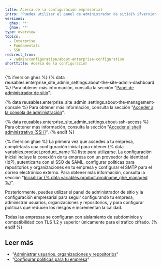 ```yaml
---
title: Acerca de la configuración empresarial
intro: 'Puedes utilizar el panel de administrador de sitio{% ifversion ghes %}, {% data variables.enterprise.management_console %}, y el shell administrativo (SSH) {% elsif ghae %} y la configuración empresarial o contactar a soporte{% endif %} para administrar tu empresa.'
versions:
  ghes: '*'
  ghae: '*'
type: overview
topics:
  - Enterprise
  - Fundamentals
  - SSH
redirect_from:
  - /admin/configuration/about-enterprise-configuration
shortTitle: Acerca de la configuración
---
```


{% ifversion ghes %}
{% data reusables.enterprise_site_admin_settings.about-the-site-admin-dashboard %} Para obtener más información, consulta la sección "[Panel de administrador de sitio](/admin/configuration/site-admin-dashboard)".

{% data reusables.enterprise_site_admin_settings.about-the-management-console %} Para obtener más información, consulta la sección "[Acceder a la consola de administración](/admin/configuration/accessing-the-management-console)".

{% data reusables.enterprise_site_admin_settings.about-ssh-access %} Para obtener más información, consulta la sección "[Acceder al shell administrativo (SSH)](/admin/configuration/accessing-the-administrative-shell-ssh)".
{% endif %}

{% ifversion ghae %}
La primera vez que accedes a tu empresa, completarás una configuración inicial para obtener {% data variables.product.product_name %} listo para utilizarse. La configuración inicial incluye la conexión de tu empresa con un proveedor de identidad (IdP), autenticarte con el SSO de SAML, configurar políticas para repositorios y organizaciones en tu empresa y configurar el SMTP para el correo electrónico externo. Para obtener más información, consulta la sección "[Inicializar {% data variables.product.prodname_ghe_managed %}](/admin/configuration/initializing-github-ae)".

Posteriormente, puedes utilizar el panel de administrador de sitio y la configuración empresarial para seguir configurando tu empresa, administrar usuarios, organizaciones y repositorios, y para configurar políticas que reducen los riesgos e incrementan la calidad.

Todas las empresas se configuran con aislamiento de subdominios y compatibilidad con TLS 1.2 y superior únicamente para el tráfico cifrado.
{% endif %}

## Leer más

- "[Administrar usuarios, organizaciones y repositorios](/admin/user-management)"
- "[Configurar políticas para tu empresa](/admin/policies)"
